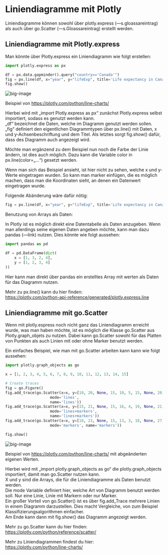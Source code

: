 #  Liniendiagramme mit Plotly

Liniendiagramme können sowohl über plotly.express (—s.gloassareintrag) als auch über go.Scatter (—s.Gloassareintrag) erstellt werden.

## Liniendiagramme mit Plotly.express

Man könnte über Plotly.express ein Liniendiagramm wie folgt erstellen:

```python
import plotly.express as px

df = px.data.gapminder().query("country=='Canada'")
fig = px.line(df, x="year", y="lifeExp", title='Life expectancy in Canada')
fig.show()
```

![big-image][easyLinePlot]

Beispiel von https://plotly.com/python/line-charts/

Hierbei wird mit „import Plotly.express as px“ zunächst Plotly.express selbst importiert, sodass es genutzt werden kann.<br>
„df“ bezeichnet die Daten, welche im Diagramm genutzt werden sollen.<br>
„fig“ definiert den eigentlichen Diagrammtypen über px.line() mit Daten, x und y-Achsenbeschriftung und dem Titel.
Als letztes sorgt fig.show() dafür, dass des Diagramm auch angezeigt wird.

Möchte man ergänzend zu dem Beispiel nun noch die Farbe der Linie ändern, ist dies auch möglich. Dazu kann die Variable color in px.line(color=„…“) gesetzt werden.

Wenn man sich das Beispiel ansieht, ist hier nicht zu sehen, welche x und y-Werte eingetragen wurden. So kann man marker einfügen, die es möglich machen, dass man die Koordinaten sieht, an denen ein Datenwert eingetragen wurde.

Folgende Abänderung wäre dafür nötig:

```python
fig = px.line(df, x="year", y="lifeExp", title='Life expectancy in Canada', markers=True)
```

Benutzung von Arrays als Daten:

In Plotly ist es möglich direkt eine Datentabelle als Daten anzugeben. Wenn man allerdings seine eigenen Daten angeben möchte, kann man dazu pandas (—link) nutzen.
Dies könnte wie folgt aussehen:

```python
import pandas as pd

df = pd.DataFrame(dict(
    x = [1, 3, 2, 4],
    y = [1, 2, 3, 4]
))
```

Hier kann man direkt über pandas ein erstelltes Array mit werten als Daten für das Diagramm nutzen.

Mehr zu px.line() kann du hier finden:<br> 
https://plotly.com/python-api-reference/generated/plotly.express.line

## Liniendiagramme mit go.Scatter

Wenn mit plotly.espress noch nicht ganz das Liniendiagramm erreicht wurde, was man haben möchte, ist es möglich die Klasse go.Scatter aus Plotly.graph_objets zu nutzen.
Dabei kann go.Scatter sowohl für das Platten von Punkten als auch Linien mit oder ohne Marker benutzt werden.

Ein einfaches Beispiel, wie man mit go.Scatter arbeiten kann kann wie folgt aussehen:

```python
import plotly.graph_objects as go

x = [1, 2, 3, 4, 5, 6, 7, 8, 9, 10, 11, 12, 13, 14, 15]

# Create traces
fig = go.Figure()
fig.add_trace(go.Scatter(x=x, y=[10, 20, None, 15, 10, 5, 15, None, 20, 10, 10, 15, 25, 20, 10],
                    mode='lines',
                    name='lines'))
fig.add_trace(go.Scatter(x=x, y=[15, 21, None, 15, 16, 4, 19, None, 21, 17, 14, 15, 22, 23, 5],
                    mode='lines+markers',
                    name='lines+markers'))
fig.add_trace(go.Scatter(x=x, y=[18, 23, None, 15, 13, 3, 18, None, 27, 11, 14, 14, 20, 21, 9],
                    mode='markers', name='markers'))

fig.show()
```

![big-image][moreLinesLinePlot]


Beispiel von https://plotly.com/python/line-charts/ mit abgeänderten eigenen Werten.

Hierbei wird mit „import plotly.graph_objects as go“ die plotly.graph_objects importiert, damit man go.Scatter nutzen kann.<br>
X und y sind die Arrays, die für die Liniendiagramme als Daten benutzt werden.<br>
Die mode Variable definiert hier, welche Art von Diagramm benutzt werden soll. Nur eine Linie, Linie mit Markern oder nur Marker.<br>
Ein großer Vorteil von go.Scatter() ist es über fig.add_Trace mehrere Linien in einem Diagramm darzustellen. Dies macht Vergleiche, von zum Beispiel Klassifizierungsalgorithmen einfacher.<br>
Am Ende kann dann mit fig.show() das Diagramm angezeigt werden. <br>

Mehr zu go.Scatter kann du hier finden: <br>
https://plotly.com/python/reference/scatter/

Mehr zu Liniendiagrammen findest du hier: <br>
https://plotly.com/python/line-charts/


[easyLinePlot]: /89805231-9bd6-4171-ae4b-01e997d5dcfa/hint_files/img/easyLinePlot.png
[moreLinesLinePlot]: /89805231-9bd6-4171-ae4b-01e997d5dcfa/hint_files/img/moreLinesLinePlot.png

